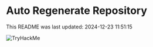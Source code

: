 # Auto Regenerate Repository

This README was last updated: 2024-12-23 11:51:15

 ![TryHackMe](https://tryhackme.com/badge/533634)